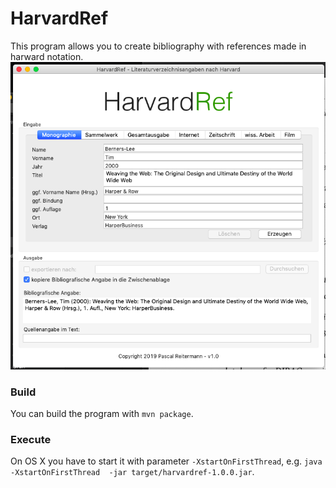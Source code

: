 # HarvardRef
This program allows you to create bibliography with references made in harward notation.
![Previw](docs/images/preview.png)

### Build
You can build the program with `mvn package`.

### Execute
On OS X you have to start it with parameter `-XstartOnFirstThread`, e.g. `java -XstartOnFirstThread  -jar target/harvardref-1.0.0.jar`.
